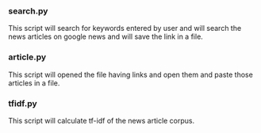 ### search.py
This script will search for keywords entered by user and will search the news articles on google news and will save the link in a file.



### article.py
This script will opened the file having links and open them and paste those articles in a file.



### tfidf.py
This script will calculate tf-idf of the news article corpus.
